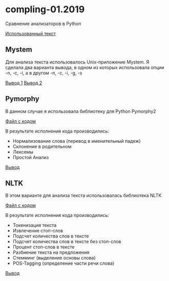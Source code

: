 # compling-01.2019
Сравнение анализаторов в Python

[Использованный текст](https://github.com/amaliyazar/compling-01.2019/blob/master/text.txt)

## Mystem

Для анализа текста использовалось Unix-приложение Mystem. Я сделала два варианта вывода, в одном из которых использовала опции -n, -c, -i, а в другом -n, -c, -i, -g, -s

[Вывод 1](https://github.com/amaliyazar/compling-01.2019/blob/master/output_mystem1.txt)
[Вывод 2](https://github.com/amaliyazar/compling-01.2019/blob/master/output_mystem.txt)

## Pymorphy

В данном случае я использовала библиотеку для Python Pymorphy2

[Файл с кодом](https://github.com/amaliyazar/compling-01.2019/blob/master/pymorphy.py)

В результате исполнения кода производились:

* Нормализование слова (перевод в именительный падеж)
* Склонение в родительном
* Лексемы
* Простой Анализ

[Вывод](https://github.com/amaliyazar/compling-01.2019/blob/master/output_pymorphy.txt)

## NLTK

В этом варианте для анализа текста использовалась библиотека NLTK

[Файл с кодом](https://github.com/amaliyazar/compling-01.2019/blob/master/stopwords.py)

В результате исполнения кода производились:

* Токенизация текста
* Извлечение стоп-слов
* Подсчет количества слов в тексте
* Подсчет количества слов в тексте без стоп-слов
* Процент стоп-слов в тексте
* Разбиение текста на предложения
* Стемминг (выделение основы слова)
* POS-Tagging (определение части речи слова)

[Вывод](https://github.com/amaliyazar/compling-01.2019/blob/master/output%20nltk.txt)

